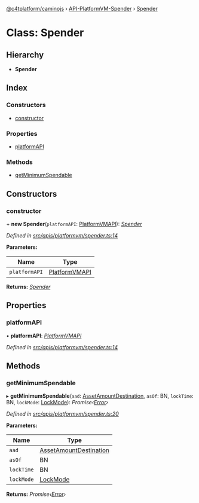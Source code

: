 [@c4tplatform/caminojs](../api.md) › [API-PlatformVM-Spender](../modules/api_platformvm_spender.md) › [Spender](api_platformvm_spender.spender.md)

# Class: Spender

## Hierarchy

* **Spender**

## Index

### Constructors

* [constructor](api_platformvm_spender.spender.md#constructor)

### Properties

* [platformAPI](api_platformvm_spender.spender.md#platformapi)

### Methods

* [getMinimumSpendable](api_platformvm_spender.spender.md#getminimumspendable)

## Constructors

###  constructor

\+ **new Spender**(`platformAPI`: [PlatformVMAPI](api_platformvm.platformvmapi.md)): *[Spender](api_platformvm_spender.spender.md)*

*Defined in [src/apis/platformvm/spender.ts:14](https://github.com/chain4travel/caminojs/blob/8077d740/src/apis/platformvm/spender.ts#L14)*

**Parameters:**

Name | Type |
------ | ------ |
`platformAPI` | [PlatformVMAPI](api_platformvm.platformvmapi.md) |

**Returns:** *[Spender](api_platformvm_spender.spender.md)*

## Properties

###  platformAPI

• **platformAPI**: *[PlatformVMAPI](api_platformvm.platformvmapi.md)*

*Defined in [src/apis/platformvm/spender.ts:14](https://github.com/chain4travel/caminojs/blob/8077d740/src/apis/platformvm/spender.ts#L14)*

## Methods

###  getMinimumSpendable

▸ **getMinimumSpendable**(`aad`: [AssetAmountDestination](api_platformvm_utxos.assetamountdestination.md), `asOf`: BN, `lockTime`: BN, `lockMode`: [LockMode](../modules/api_platformvm_builder.md#lockmode)): *Promise‹[Error](src_utils.caminoerror.md#static-error)›*

*Defined in [src/apis/platformvm/spender.ts:20](https://github.com/chain4travel/caminojs/blob/8077d740/src/apis/platformvm/spender.ts#L20)*

**Parameters:**

Name | Type |
------ | ------ |
`aad` | [AssetAmountDestination](api_platformvm_utxos.assetamountdestination.md) |
`asOf` | BN |
`lockTime` | BN |
`lockMode` | [LockMode](../modules/api_platformvm_builder.md#lockmode) |

**Returns:** *Promise‹[Error](src_utils.caminoerror.md#static-error)›*
